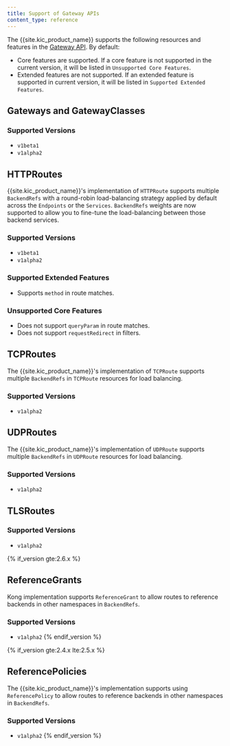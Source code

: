 ```yaml
---
title: Support of Gateway APIs
content_type: reference
---
```


The {{site.kic_product_name}} supports the following resources and features in the
[Gateway API](https://gateway-api.sigs.k8s.io/). By default:

- Core features are supported. If a core feature is not supported in the
  current version, it will be listed in `Unsupported Core Features`.
- Extended features are not supported. If an extended feature is supported in 
  current version, it will be listed in `Supported Extended Features`.

## Gateways and GatewayClasses

### Supported Versions
- `v1beta1`
- `v1alpha2`

## HTTPRoutes

{{site.kic_product_name}}'s implementation of `HTTPRoute` supports multiple `BackendRefs` with a 
round-robin load-balancing strategy applied by default across the 
`Endpoints` or the `Services`. `BackendRefs` weights are now supported 
to allow you to fine-tune the load-balancing between those backend 
services.

### Supported Versions
- `v1beta1`
- `v1alpha2`

### Supported Extended Features
- Supports `method` in route matches.

### Unsupported Core Features
- Does not support `queryParam` in route matches.
- Does not support `requestRedirect` in filters.
## TCPRoutes

The {{site.kic_product_name}}'s implementation of `TCPRoute` supports multiple `BackendRefs` in 
`TCPRoute` resources for load balancing.

### Supported Versions
- `v1alpha2`

## UDPRoutes

The {{site.kic_product_name}}'s implementation of `UDPRoute` supports multiple `BackendRefs` in
`UDPRoute` resources for load balancing.

### Supported Versions
- `v1alpha2`

## TLSRoutes

### Supported Versions
- `v1alpha2`

{% if_version gte:2.6.x %}
## ReferenceGrants

Kong implementation supports `ReferenceGrant` to allow routes to 
reference backends in other namespaces in `BackendRefs`.

### Supported Versions
- `v1alpha2`
{% endif_version %}

{% if_version gte:2.4.x lte:2.5.x %}
## ReferencePolicies 

The {{site.kic_product_name}}'s implementation supports using `ReferencePolicy` to allow routes to 
reference backends in other namespaces in `BackendRefs`.

### Supported Versions
- `v1alpha2`
{% endif_version %}